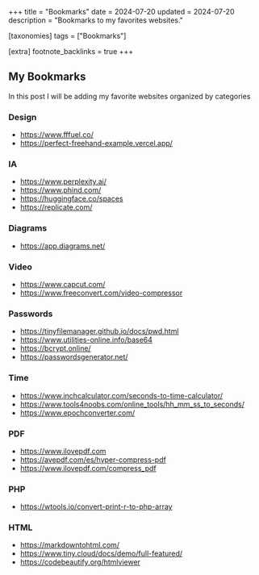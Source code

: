 +++
title = "Bookmarks"
date = 2024-07-20
updated = 2024-07-20
description = "Bookmarks to my favorites websites."

[taxonomies]
tags = ["Bookmarks"]

[extra]
footnote_backlinks = true
+++

## My Bookmarks

In this post I will be adding my favorite websites organized by categories

### Design

- <https://www.fffuel.co/>
- <https://perfect-freehand-example.vercel.app/>

### IA

- <https://www.perplexity.ai/>
- <https://www.phind.com/>
- <https://huggingface.co/spaces>
- <https://replicate.com/>

### Diagrams

- <https://app.diagrams.net/>

### Video

- <https://www.capcut.com/>
- <https://www.freeconvert.com/video-compressor>

### Passwords

- <https://tinyfilemanager.github.io/docs/pwd.html>
- <https://www.utilities-online.info/base64>
- <https://bcrypt.online/>
- <https://passwordsgenerator.net/>

### Time

- <https://www.inchcalculator.com/seconds-to-time-calculator/>
- <https://www.tools4noobs.com/online_tools/hh_mm_ss_to_seconds/>
- <https://www.epochconverter.com/>

### PDF

- <https://www.ilovepdf.com>
- <https://avepdf.com/es/hyper-compress-pdf>
- <https://www.ilovepdf.com/compress_pdf>

### PHP

- <https://wtools.io/convert-print-r-to-php-array>

### HTML

- <https://markdowntohtml.com/>
- <https://www.tiny.cloud/docs/demo/full-featured/>
- <https://codebeautify.org/htmlviewer>
